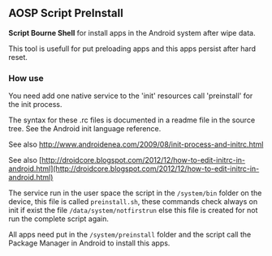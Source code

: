 ## AOSP Script PreInstall ##

**Script Bourne Shell** for install apps in the Android system after wipe data.

This tool is usefull for put preloading apps and this apps persist after hard reset.

### How use ###

You need add one native service to the 'init' resources call 'preinstall' for the init process.

The syntax for these .rc files is documented in a readme file in the source tree. See the Android init language reference.

See also [http://www.androidenea.com/2009/08/init-process-and-initrc.html ](http://www.androidenea.com/2009/08/init-process-and-initrc.html )

See also [http://droidcore.blogspot.com/2012/12/how-to-edit-initrc-in-android.html](http://droidcore.blogspot.com/2012/12/how-to-edit-initrc-in-android.html)

The service run in the user space the script in the `/system/bin` folder on the device, this file is called `preinstall.sh`, these commands check always on init if exist the file `/data/system/notfirstrun` else this file is created for not run the complete script again.

All apps need put in the `/system/preinstall` folder and the script call the Package Manager in Android to install this apps.
